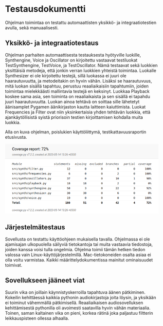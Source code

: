 # Testausdokumentti
Ohjelman toimintaa on testattu automaattisten yksikkö- ja integraatiotestien avulla, sekä manuaalisesti.

## Yksikkö- ja integraatiotestaus
Ohjelman parhaiten automaattisesta testauksesta hyötyville luokille, Synthengine, Voice ja Oscillator on kirjoitettu vastaavat testiluokat TestSynthengine, TestVoice, ja TestOscillator. Nämä testaavat sekä luokkien yksittäisiä metodeja, että jonkin verran luokkien yhteistä toimintaa. Luokalle Synthesizer ei ole kirjoitettu testejä, sillä luokassa ei juuri ole haarautuvuutta, ja metodeitakin on hyvin vähän. Lisäksi se haarautuvuus, mitä luokan sisällä tapahtuu, perustuu reaaliaikaisiin tapahtumiin, joiden toimintaa mielekkäästi mallintavia testejä en keksinyt. Luokkaa Playback koskee sama asia, sen toiminta on reaaliaikaista ja sen sisällä ei tapahdu juuri haarautuvuutta. Luokan ainoa tehtävä on soittaa sille lähetetyt äänisamplet Pygamen äänikirjaston kautta laitteen kaiuttimista. Luokat Frequencies ja Filter ovat niin yksinkertaisia yhden tehtävän luokkia, että ajankäytöllisistä syistä priorisoin testien kirjoittamisen kohdalla muita luokkia.

Alla on kuva ohjelman, poislukien käyttöliittymä, testikattavuusraportin etusivusta.

![Testikattavuusraportti](kuvat/testikattavuus.png)

## Järjestelmätestaus

Sovellusta on testattu käyttöohjeen mukaisella tavalla. Ohjelmassa ei ole ajamisajan ulkopuolella säilyviä tietokantoja tai muita vastaavia tiedostoja, joiden kanssa voisi tulla ongelmia. Ohjelma toimii tämän hetken tiedon valossa vain Linux-käyttöjärjestelmillä. Mac-tietokoneiden osalta asiaa ei olla voitu varmistaa. Kaikki määrittelydokumentissa mainitut ominaisuudet toimivat.

## Sovellukseen jääneet viat

Suurin vika on joillain käynnistyskerroilla tapahtuva äänen pätkiminen. Kokeilin kehittäessä kaikkia pythonin audiokirjastoja joita löysin, ja yksikään ei toiminut vähemmällä pätkimisellä. Reaaliaikaisen audiosovelluksen kehittämisestä pythonilla oli avoimesti saatavilla hyvin vähän materiaalia. Toinen, saman kaltainen vika on pieni, korkea rätinä joka paljastuu filtterin leikkauspisteen ollessa alhaalla. 